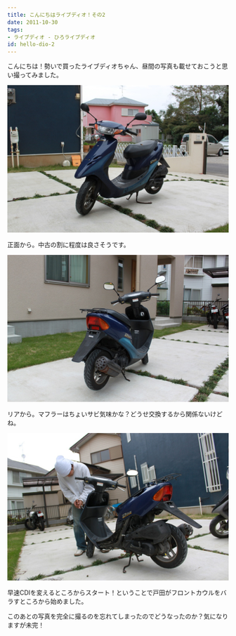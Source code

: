 ```yaml
---
title: こんにちはライブディオ！その2
date: 2011-10-30
tags:
- ライブディオ - ひろライブディオ
id: hello-dio-2
---
```


<p class="sentence spacing">こんにちは！勢いで買ったライブディオちゃん、昼間の写真も載せておこうと思い撮ってみました。</p>
<div class="center spacing"><img class="img-fluid" src="/photo/diary/2011.10.30_01.jpg" alt=""></div>
<p class="sentence spacing">正面から。中古の割に程度は良さそうです。</p>
<div class="center spacing"><img class="img-fluid" src="/photo/diary/2011.10.30_02.jpg" alt=""></div>
<p class="sentence spacing">リアから。マフラーはちょいサビ気味かな？どうせ交換するから関係ないけどね。</p>
<div class="center spacing"><img class="img-fluid" src="/photo/diary/2011.10.30_03.jpg" alt=""></div>
<p class="sentence spacing">早速CDIを変えるところからスタート！ということで戸田がフロントカウルをバラすところから始めました。</p>
<p class="sentence spacing">このあとの写真を完全に撮るのを忘れてしまったのでどうなったのか？気になりますが未完！</p>
